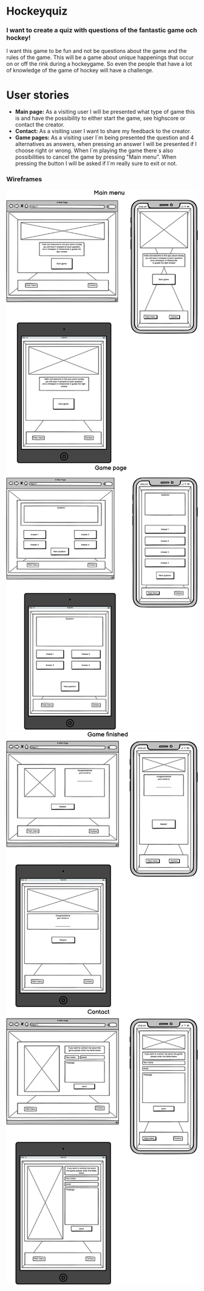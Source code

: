 # Hockeyquiz

### I want to create a quiz with questions of the fantastic game och hockey!
I want this game to be fun and not be questions about the game and the rules of the game. This will be a game about unique happenings that occur on or off the rink during a hockeygame. So even the people that have a lot of knowledge of the game of hockey will have a challenge. 


# User stories
- **Main page:** As a visiting user I will be presented what type of game this is and have the possibility to either start the game, see highscore or contact the creator.
- **Contact:** As a visiting user I want to share my feedback to the creator.
- **Game pages:** As a visiting user I´m being presented the question and 4 alternatives as answers, when pressing an answer I will be presented if I choose right or wrong. When I´m playing the game there´s also possibilities to cancel the game by pressing "Main menu". When pressing the button I will be asked if I´m really sure to exit or not.



### Wireframes
<img src="wireframes/start.png"><br>
<img src="wireframes/game.png"><br>
<img src="wireframes/end.png"><br>
<img src="wireframes/contact.png"><br>
